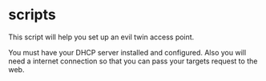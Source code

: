 # scripts

This script will help you set up an evil twin access point.

You must have your DHCP server installed and configured. Also you will need a internet connection so that you can pass your targets request to the web.  
